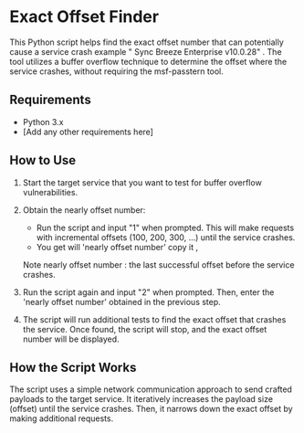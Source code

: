 
# Exact Offset Finder

This Python script helps find the exact offset number that can potentially cause a service crash example " Sync Breeze Enterprise v10.0.28" .
The tool utilizes a buffer overflow technique to determine the offset where the service crashes, without requiring the msf-passtern tool.

## Requirements

- Python 3.x
- [Add any other requirements here]

## How to Use

1. Start the target service that you want to test for buffer overflow vulnerabilities.

2. Obtain the nearly offset number:
   - Run the script and input "1" when prompted. This will make requests with incremental offsets (100, 200, 300, ...) until the service crashes.
   - You get will 'nearly offset number' copy it , 

    Note 
    nearly offset number : the last successful offset before the service crashes.

3. Run the script again and input "2" when prompted. Then, enter the 'nearly offset number' obtained in the previous step.

4. The script will run additional tests to find the exact offset that crashes the service. Once found, the script will stop, and the exact offset number will be displayed.

## How the Script Works

The script uses a simple network communication approach to send crafted payloads to the target service.
It iteratively increases the payload size (offset) until the service crashes.
Then, it narrows down the exact offset by making additional requests.

